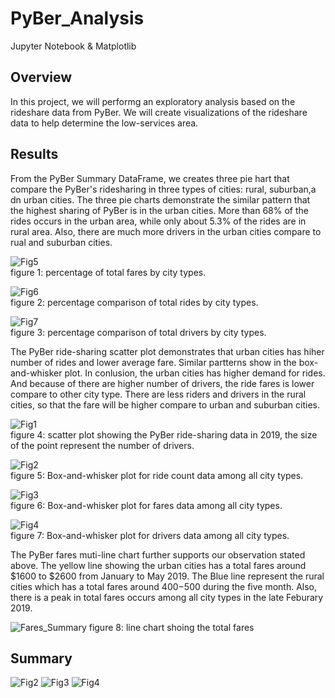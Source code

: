 # PyBer_Analysis
Jupyter Notebook &amp; Matplotlib

## Overview
In this project, we will performg an exploratory analysis based on the rideshare data from PyBer. We will create visualizations of the rideshare data to help determine the low-services area. 

## Results

From the PyBer Summary DataFrame, we creates three pie hart that compare the PyBer's ridesharing in three types of cities: rural, suburban,a dn urban cities. The three pie charts demonstrate the similar pattern that the highest sharing of PyBer is in the urban cities. More than 68% of the rides occurs in the urban area, while only about 5.3% of the rides are in rural area. Also, there are much more drivers in the urban cities compare to rual and suburban cities.

![Fig5](analysis/Fig5.png)\
figure 1: percentage of total fares by city types.

![Fig6](analysis/Fig6.png)\
figure 2: percentage comparison of total rides by city types.

![Fig7](analysis/Fig7.png)\
figure 3: percentage comparison of total drivers by city types.

The PyBer ride-sharing scatter plot demonstrates that urban cities has hiher number of rides and lower average fare. Similar partterns show in the box-and-whisker plot. In conlusion, the urban cities has higher demand for rides. And because of there are higher number of drivers, the ride fares is lower compare to other city type. There are less riders and drivers in the rural cities, so that the fare will be higher compare to urban and suburban cities.

![Fig1](analysis/Fig1.png)\
figure 4: scatter plot showing the PyBer ride-sharing data in 2019, the size of the point represent the number of drivers.

![Fig2](analysis/Fig2.png)\
figure 5: Box-and-whisker plot for ride count data among all city types.

![Fig3](analysis/Fig3.png)\
figure 6: Box-and-whisker plot for fares data among all city types.

![Fig4](analysis/Fig4.png)\
figure 7: Box-and-whisker plot for drivers data among all city types.

The PyBer fares muti-line chart further supports our observation stated above. The yellow line showing the urban cities has a total fares around $1600 to $2600 from January to May 2019. The Blue line represent the rural cities which has a total fares around $400-$500 during the five month. Also, there is a peak in total fares occurs among all city types in the late Feburary 2019.

![Fares_Summary](analysis/Fares_Summary.png)
figure 8: line chart shoing the total fares 


## Summary

![Fig2](analysis/Fig2.png)
![Fig3](analysis/Fig3.png)
![Fig4](analysis/Fig4.png)
